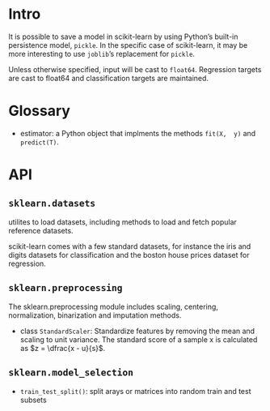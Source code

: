 # Intro

It is possible to save a model in scikit-learn by using Python’s built-in persistence model, `pickle`. In the specific case of scikit-learn, it may be more interesting to use `joblib`’s replacement for `pickle`.

Unless otherwise specified, input will be cast to `float64`. Regression targets are cast to float64 and classification targets are maintained.

# Glossary 

- estimator: a Python object that implments the methods `fit(X,  y)` and `predict(T)`.

# API 

## `sklearn.datasets`

utilites to load datasets, including methods to load and fetch popular reference datasets.

scikit-learn comes with a few standard datasets, for instance the iris and digits datasets for classification and the boston house prices dataset for regression.

## `sklearn.preprocessing`

The sklearn.preprocessing module includes scaling, centering, normalization, binarization and imputation methods.

- class `StandardScaler`: Standardize features by removing the mean and scaling to unit variance. The standard score of a sample x is calculated as $z = \dfrac{x - u}{s}$.

## `sklearn.model_selection`

- `train_test_split()`: split arays or matrices into random train and test subsets




